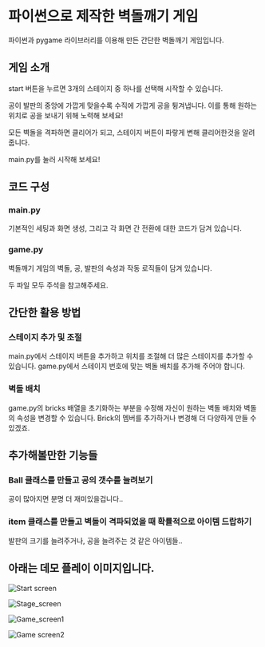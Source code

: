 # 파이썬으로 제작한 벽돌깨기 게임
파이썬과 pygame 라이브러리를 이용해 만든 간단한 벽돌깨기 게임입니다. 

## 게임 소개
start 버튼을 누르면 3개의 스테이지 중 하나를 선택해 시작할 수 있습니다.

공이 발판의 중앙에 가깝게 맞을수록 수직에 가깝게 공을 튕겨냅니다. 이를 통해 원하는 위치로 공을 보내기 위해 노력해 보세요!

모든 벽돌을 격파하면 클리어가 되고, 스테이지 버튼이 파랗게 변해 클리어한것을 알려줍니다.

main.py를 눌러 시작해 보세요!

## 코드 구성
### main.py
기본적인 세팅과 화면 생성, 그리고 각 화면 간 전환에 대한 코드가 담겨 있습니다.

### game.py
벽돌깨기 게임의 벽돌, 공, 발판의 속성과 작동 로직들이 담겨 있습니다.

두 파일 모두 주석을 참고해주세요.

## 간단한 활용 방법

### 스테이지 추가 및 조절
main.py에서 스테이지 버튼을 추가하고 위치를 조절해 더 많은 스테이지를 추가할 수 있습니다.
game.py에서 스테이지 번호에 맞는 벽돌 배치를 추가해 주어야 합니다.

### 벽돌 배치
game.py의 bricks 배열을 초기화하는 부분을 수정해 자신이 원하는 벽돌 배치와 벽돌의 속성을 변경할 수 있습니다.
Brick의 멤버를 추가하거나 변경해 더 다양하게 만들 수 있겠죠.

## 추가해볼만한 기능들

### Ball 클래스를 만들고 공의 갯수를 늘려보기
공이 많아지면 분명 더 재미있을겁니다..

### item 클래스를 만들고 벽돌이 격파되었을 때 확률적으로 아이템 드랍하기
발판의 크기를 늘려주거나, 공을 늘려주는 것 같은 아이템들..

## 아래는 데모 플레이 이미지입니다.

![Start screen](demo1.jpeg)

![Stage_screen](demo2.jpeg)

![Game_screen1](demo3.jpeg)

![Game screen2](demo4.jpeg)
